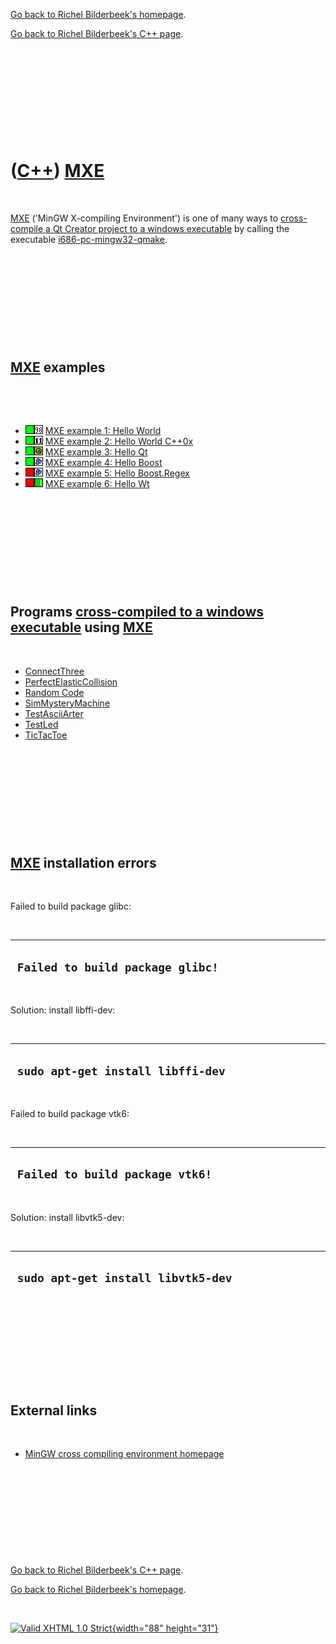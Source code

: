[Go back to Richel Bilderbeek's homepage](index.htm).

[Go back to Richel Bilderbeek's C++ page](Cpp.htm).

 

 

 

 

 

([C++](Cpp.htm)) [MXE](CppMxe.htm)
==================================

 

[MXE](CppMxe.htm) ('MinGW X-compiling Environment') is one of many ways
to [cross-compile a Qt Creator project to a windows
executable](CppQtCrosscompileToWindows.htm) by calling the executable
[i686-pc-mingw32-qmake](CppI686-pc-mingw32-qmake.htm).

 

 

 

 

 

[MXE](CppMxe.htm) examples
--------------------------

 

 

-   ![OKAY](PicGreen.png)![C++98](PicCpp98.png) [MXE example 1: Hello
    World](CppMxeExample1.htm)
-   ![OKAY](PicGreen.png)![C++11](PicCpp11.png) [MXE example 2: Hello
    World C++0x](CppMxeExample2.htm)
-   ![OKAY](PicGreen.png)![Qt](PicQt.png) [MXE example 3: Hello
    Qt](CppMxeExample3.htm)
-   ![OKAY](PicGreen.png)![Boost](PicBoost.png) [MXE example 4: Hello
    Boost](CppMxeExample4.htm)
-   ![FAIL](PicRed.png)![Boost](PicBoost.png) [MXE example 5: Hello
    Boost.Regex](CppMxeExample5.htm)
-   ![FAIL](PicRed.png)![Wt](PicWt.png) [MXE example 6: Hello
    Wt](CppMxeExample6.htm)

 

 

 

 

 

Programs [cross-compiled to a windows executable](CppQtCrosscompileToWindows.htm) using [MXE](CppMxe.htm)
---------------------------------------------------------------------------------------------------------

 

-   [ConnectThree](GameConnectThree.htm)
-   [PerfectElasticCollision](ToolPerfectElasticCollision.htm)
-   [Random Code](ToolRandomCode.htm)
-   [SimMysteryMachine](ToolSimMysteryMachine.htm)
-   [TestAsciiArter](ToolTestAsciiArter.htm)
-   [TestLed](ToolTestLed.htm)
-   [TicTacToe](GameTicTacToe.htm)

 

 

 

 

 

[MXE](CppMxe.htm) installation errors
-------------------------------------

 

Failed to build package glibc:

 

  -----------------------------------
  ` Failed to build package glibc!`
  -----------------------------------

 

Solution: install libffi-dev:

 

  ------------------------------------
  ` sudo apt-get install libffi-dev`
  ------------------------------------

 

Failed to build package vtk6:

 

  ----------------------------------
  ` Failed to build package vtk6!`
  ----------------------------------

 

Solution: install libvtk5-dev:

 

  -------------------------------------
  ` sudo apt-get install libvtk5-dev`
  -------------------------------------

 

 

 

 

 

External links
--------------

 

-   [MinGW cross compiling environment
    homepage](http://mingw-cross-env.nongnu.org)

 

 

 

 

 

[Go back to Richel Bilderbeek's C++ page](Cpp.htm).

[Go back to Richel Bilderbeek's homepage](index.htm).

 

[![Valid XHTML 1.0 Strict](valid-xhtml10.png){width="88"
height="31"}](http://validator.w3.org/check?uri=referer)

